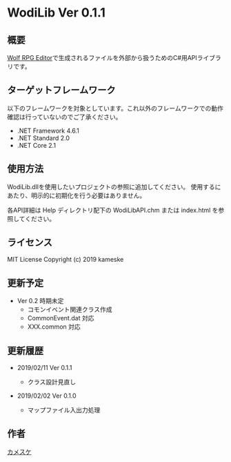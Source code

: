 WodiLib
Ver 0.1.1
====

概要
----------

[Wolf RPG Editor](https://www.silversecond.com/WolfRPGEditor/)で生成されるファイルを外部から扱うためのC#用APIライブラリです。

ターゲットフレームワーク
----------

以下のフレームワークを対象としています。これ以外のフレームワークでの動作確認は行っていないのでご了承ください。

- .NET Framework 4.6.1
- .NET Standard 2.0
- .NET Core 2.1

使用方法
----------

WodiLib.dllを使用したいプロジェクトの参照に追加してください。
使用するにあたり、明示的に初期化を行う必要はありません。

各API詳細は Help ディレクトリ配下の WodiLibAPI.chm または index.html を参照してください。

ライセンス
----------

MIT License Copyright (c) 2019 kameske

更新予定
----------

- Ver 0.2 時期未定
  - コモンイベント関連クラス作成
  - CommonEvent.dat 対応
  - XXX.common 対応

更新履歴
----------

- 2019/02/11 Ver 0.1.1
  - クラス設計見直し

- 2019/02/02 Ver 0.1.0
  - マップファイル入出力処理

作者
----------

[カメスケ](http://kameske027.php.xdomain.jp/)